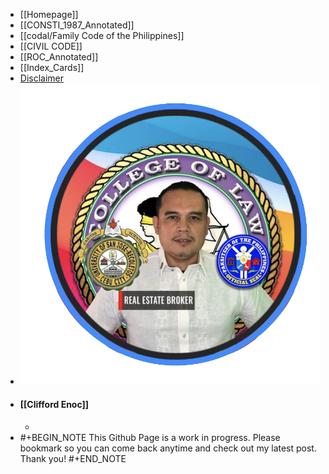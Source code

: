 - [[Homepage]]
- [[CONSTI_1987_Annotated]]
- [[codal/Family Code of the Philippines]]
- [[CIVIL CODE]]
- [[ROC_Annotated]]
- [[Index_Cards]]
- [Disclaimer](((635b3d4a-3926-469b-8dd5-980f6f7c1721)))
- ![paksiteer-clifford-enoc.png](../assets/paksiteer-clifford-enoc_1666949696061_0.png)
- #### [[Clifford Enoc]]
	-
- #+BEGIN_NOTE
  This Github Page is a work in progress. Please bookmark so you can come back anytime and check out my latest post. Thank you!
  #+END_NOTE